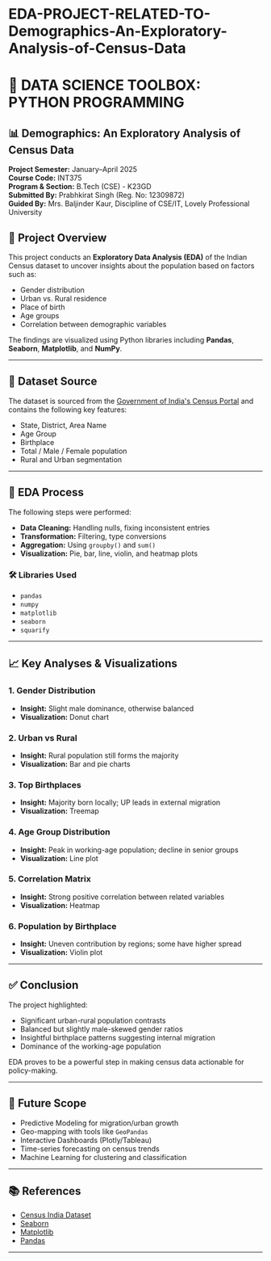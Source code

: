 # EDA-PROJECT-RELATED-TO-Demographics-An-Exploratory-Analysis-of-Census-Data

# 🧠 DATA SCIENCE TOOLBOX: PYTHON PROGRAMMING  
## 📊 Demographics: An Exploratory Analysis of Census Data  

**Project Semester:** January–April 2025  
**Course Code:** INT375  
**Program & Section:** B.Tech (CSE) - K23GD  
**Submitted By:** Prabhkirat Singh (Reg. No: 12309872)  
**Guided By:** Mrs. Baljinder Kaur, Discipline of CSE/IT, Lovely Professional University  


## 📘 Project Overview

This project conducts an **Exploratory Data Analysis (EDA)** of the Indian Census dataset to uncover insights about the population based on factors such as:

- Gender distribution
- Urban vs. Rural residence
- Place of birth
- Age groups
- Correlation between demographic variables

The findings are visualized using Python libraries including **Pandas**, **Seaborn**, **Matplotlib**, and **NumPy**.

---

## 📂 Dataset Source

The dataset is sourced from the [Government of India's Census Portal](https://censusindia.gov.in/nada/index.php/catalog/10717) and contains the following key features:

- State, District, Area Name
- Age Group
- Birthplace
- Total / Male / Female population
- Rural and Urban segmentation

---

## 🔧 EDA Process

The following steps were performed:

- **Data Cleaning:** Handling nulls, fixing inconsistent entries
- **Transformation:** Filtering, type conversions
- **Aggregation:** Using `groupby()` and `sum()`
- **Visualization:** Pie, bar, line, violin, and heatmap plots

### 🛠 Libraries Used

- `pandas`
- `numpy`
- `matplotlib`
- `seaborn`
- `squarify`

---

## 📈 Key Analyses & Visualizations

### 1. Gender Distribution
- **Insight:** Slight male dominance, otherwise balanced
- **Visualization:** Donut chart

### 2. Urban vs Rural
- **Insight:** Rural population still forms the majority
- **Visualization:** Bar and pie charts

### 3. Top Birthplaces
- **Insight:** Majority born locally; UP leads in external migration
- **Visualization:** Treemap

### 4. Age Group Distribution
- **Insight:** Peak in working-age population; decline in senior groups
- **Visualization:** Line plot

### 5. Correlation Matrix
- **Insight:** Strong positive correlation between related variables
- **Visualization:** Heatmap

### 6. Population by Birthplace
- **Insight:** Uneven contribution by regions; some have higher spread
- **Visualization:** Violin plot

---

## ✅ Conclusion

The project highlighted:

- Significant urban-rural population contrasts  
- Balanced but slightly male-skewed gender ratios  
- Insightful birthplace patterns suggesting internal migration  
- Dominance of the working-age population

EDA proves to be a powerful step in making census data actionable for policy-making.

---

## 🚀 Future Scope

- Predictive Modeling for migration/urban growth
- Geo-mapping with tools like `GeoPandas`
- Interactive Dashboards (Plotly/Tableau)
- Time-series forecasting on census trends
- Machine Learning for clustering and classification

---

## 📚 References

- [Census India Dataset](https://censusindia.gov.in/nada/index.php/catalog/10717)  
- [Seaborn](https://seaborn.pydata.org)  
- [Matplotlib](https://matplotlib.org)  
- [Pandas](https://pandas.pydata.org)  

---


